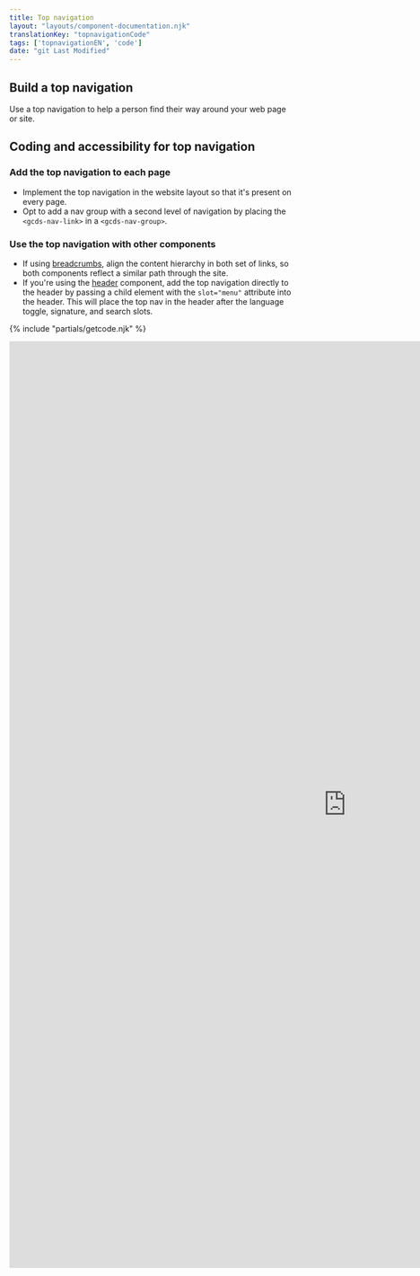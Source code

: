 ```yaml
---
title: Top navigation
layout: "layouts/component-documentation.njk"
translationKey: "topnavigationCode"
tags: ['topnavigationEN', 'code']
date: "git Last Modified"
---
```


## Build a top navigation

Use a top navigation to help a person find their way around your web page or site.

## Coding and accessibility for top navigation

### Add the top navigation to each page

- Implement the top navigation in the website layout so that it's present on every page.
- Opt to add a nav group with a second level of navigation by placing the `<gcds-nav-link>` in a `<gcds-nav-group>`.

### Use the top navigation with other components

- If using  <a href="{{ links.breadcrumbs }}">breadcrumbs</a>, align the content hierarchy in both set of links, so both components reflect a similar path through the site.
- If you're using the  <a href="{{ links.header }}">header</a> component, add the top navigation directly to the header by passing a child element with the `slot="menu"` attribute into the header. This will place the top nav in the header after the language toggle, signature, and search slots.

{% include "partials/getcode.njk" %}

<div class="iframe-container">
  <iframe
    title="Overview of gcds-top-nav properties and events."
    src="https://cds-snc.github.io/gcds-components/iframe.html?viewMode=docs&singleStory=true&id=components-top-navigation--events-properties"
    width="1200"
    height="1650"
    style="display: block; margin: 0 auto;"
    frameBorder="0"
    allow="clipboard-write"
  ></iframe>
</div>
